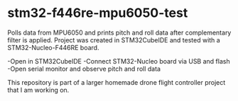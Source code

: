# stm32-f446re-mpu6050-test
Polls data from MPU6050 and prints pitch and roll data after complementary filter is applied. Project was created in STM32CubeIDE and tested with a STM32-Nucleo-F446RE board. 

-Open in STM32CubeIDE
-Connect STM32-Nucleo board via USB and flash
-Open serial monitor and observe pitch and roll data

This repository is part of a larger homemade drone flight controller project that I am working on.
